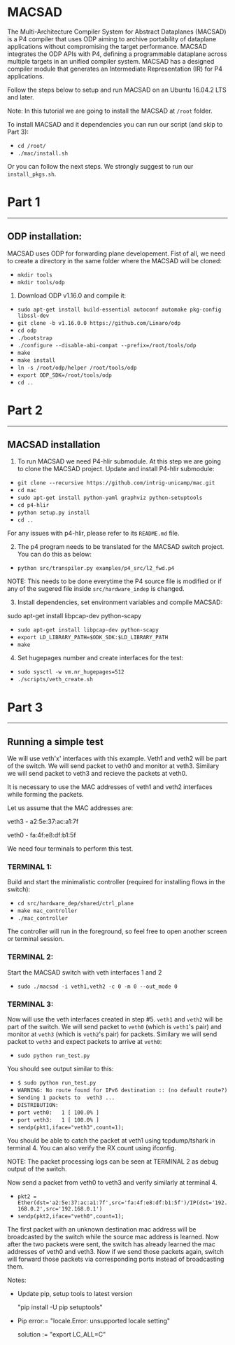 MACSAD
==========

The Multi-Architecture Compiler System for Abstract Dataplanes (MACSAD) is a P4 compiler that uses ODP aiming to archive portability of dataplane applications without compromising the target performance. MACSAD integrates the ODP APIs with P4, defining a programmable dataplane across multiple targets in an unified compiler system. MACSAD has a designed compiler module that generates an Intermediate Representation (IR) for P4 applications.

Follow the steps below to setup and run MACSAD on an Ubuntu 16.04.2 LTS and later.

Note: In this tutorial we are going to install the MACSAD at `/root` folder. 

To install MACSAD and it dependencies you can run our script (and skip to Part 3):

- `cd /root/`
- `./mac/install.sh`

Or you can follow the next steps. We strongly suggest to run our `install_pkgs.sh`.

# Part 1

---

## ODP installation:

MACSAD uses ODP for forwarding plane developement. Fist of all, we need to create a directory in the same folder where the MACSAD will be cloned:

- `mkdir tools`
- `mkdir tools/odp`

1. Download ODP v1.16.0 and compile it:

- `sudo apt-get install build-essential autoconf automake pkg-config libssl-dev`
- `git clone -b v1.16.0.0 https://github.com/Linaro/odp`
- `cd odp`
- `./bootstrap`
- `./configure --disable-abi-compat --prefix=/root/tools/odp`
- `make`
- `make install`
- `ln -s /root/odp/helper /root/tools/odp`        
- `export ODP_SDK=/root/tools/odp`
- `cd ..`

# Part 2
---

## MACSAD installation

1. To run MACSAD we need P4-hlir submodule. At this step we are going to clone the MACSAD project. Update and install P4-hlir submodule:

- `git clone --recursive https://github.com/intrig-unicamp/mac.git`
- `cd mac`
- `sudo apt-get install python-yaml graphviz python-setuptools`
- `cd p4-hlir`
- `python setup.py install`
- `cd ..`

For any issues with p4-hlir, please refer to its `README.md` file.

2. The p4 program needs to be translated for the MACSAD switch project. You can do this as below:

- `python src/transpiler.py examples/p4_src/l2_fwd.p4`

NOTE: This needs to be done everytime the P4 source file is modified or if any of the sugered file inside `src/hardware_indep` is changed.

3. Install dependencies, set environment variables and compile MACSAD:

sudo apt-get install libpcap-dev python-scapy

- `sudo apt-get install libpcap-dev python-scapy`
- `export LD_LIBRARY_PATH=$ODK_SDK:$LD_LIBRARY_PATH`
- `make`

4. Set hugepages number and create interfaces for the test:

- `sudo sysctl -w vm.nr_hugepages=512`
- `./scripts/veth_create.sh`

# Part 3
---

## Running a simple test

We will use veth'x' interfaces with this example. Veth1 and veth2 will be part of the switch. We will send packet to veth0 and monitor at veth3. Similary we will send packet to veth3 and recieve the packets at veth0.

It is necessary to use the MAC addresses of veth1 and veth2 interfaces while forming the packets. 

Let us assume that the MAC addresses are: 

veth3 - a2:5e:37:ac:a1:7f

veth0 - fa:4f:e8:df:b1:5f

We need four terminals to perform this test.

### TERMINAL 1:

Build and start the minimalistic controller (required for installing flows in the switch):

- `cd src/hardware_dep/shared/ctrl_plane`
- `make mac_controller`
- `./mac_controller`

The controller will run in the foreground, so feel free to open another screen or terminal session.

### TERMINAL 2:

Start the MACSAD switch with veth interfaces 1 and 2

- `sudo ./macsad -i veth1,veth2 -c 0 -m 0 --out_mode 0`

### TERMINAL 3:

Now will use the veth interfaces created in step #5. `veth1` and `veth2` will be part of the switch. 
We will send packet to `veth0` (which is `veth1`'s pair) and monitor at `veth3` (which is `veth2`'s pair) for packets. Similary we will send packet to `veth3` and expect packets to arrive at `veth0`:

- `sudo python run_test.py`

You should see output similar to this:

- `$ sudo python run_test.py`
- `WARNING: No route found for IPv6 destination :: (no default route?)`
- `Sending 1 packets to  veth3 ...`
- `DISTRIBUTION:`
- `port veth0:   1 [ 100.0% ]`
- `port veth3:   1 [ 100.0% ]`
- `sendp(pkt1,iface="veth3",count=1);`

You should be able to catch the packet at veth1 using tcpdump/tshark in terminal 4. You can also verify the RX count using ifconfig.

NOTE: The packet processing logs can be seen at TERMINAL 2 as debug output of the switch.

Now send a packet from veth0 to veth3 and verify similarly at terminal 4.

- `pkt2 = Ether(dst='a2:5e:37:ac:a1:7f',src='fa:4f:e8:df:b1:5f')/IP(dst='192.168.0.2',src='192.168.0.1')`
- `sendp(pkt2,iface="veth0",count=1);`

The first packet with an unknown destination mac address will be broadcasted by the switch while the source mac address is learned. Now after the two packets were sent, the switch has already learned the mac addresses of veth0 and veth3. Now if we send those packets again, switch will forward those packets via corresponding ports instead of broadcasting them.

Notes:

- Update pip, setup tools to latest version  

    "pip install -U pip setuptools"

- Pip error:= "locale.Error: unsupported locale setting"  

   solution :=      "export LC_ALL=C"
